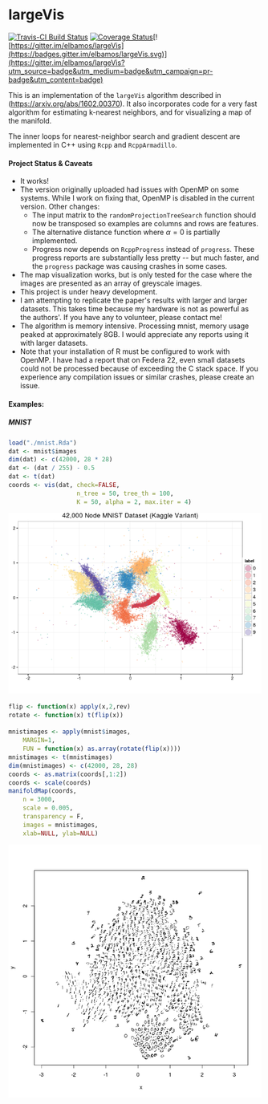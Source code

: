 largeVis
================

[![Travis-CI Build Status](https://travis-ci.org/elbamos/largeVis.svg?branch=master)](https://travis-ci.org/elbamos/largeVis) [![Coverage Status](https://img.shields.io/codecov/c/github/elbamos/largeVis/master.svg)](https://codecov.io/github/elbamos/largeVis?branch=master)[![https://gitter.im/elbamos/largeVis](https://badges.gitter.im/elbamos/largeVis.svg)](https://gitter.im/elbamos/largeVis?utm_source=badge&utm_medium=badge&utm_campaign=pr-badge&utm_content=badge)

This is an implementation of the `largeVis` algorithm described in (<https://arxiv.org/abs/1602.00370>). It also incorporates code for a very fast algorithm for estimating k-nearest neighbors, and for visualizing a map of the manifold.

The inner loops for nearest-neighbor search and gradient descent are implemented in C++ using `Rcpp` and `RcppArmadillo`.

#### Project Status & Caveats

-   It works!
-   The version originally uploaded had issues with OpenMP on some systems. While I work on fixing that, OpenMP is disabled in the current version. Other changes:
    -   The input matrix to the `randomProjectionTreeSearch` function should now be transposed so examples are columns and rows are features.
    -   The alternative distance function where *α* = 0 is partially implemented.
    -   Progress now depends on `RcppProgress` instead of `progress`. These progress reports are substantially less pretty -- but much faster, and the `progress` package was causing crashes in some cases.
-   The map visualization works, but is only tested for the case where the images are presented as an array of greyscale images.
-   This project is under heavy development.
-   I am attempting to replicate the paper's results with larger and larger datasets. This takes time because my hardware is not as powerful as the authors'. If you have any to volunteer, please contact me!
-   The algorithm is memory intensive. Processing mnist, memory usage peaked at approximately 8GB. I would appreciate any reports using it with larger datasets.
-   Note that your installation of R must be configured to work with OpenMP. I have had a report that on Federa 22, even small datasets could not be processed because of exceeding the C stack space. If you experience any compilation issues or similar crashes, please create an issue.

#### Examples:

##### MNIST

``` r
load("./mnist.Rda")
dat <- mnist$images
dim(dat) <- c(42000, 28 * 28)
dat <- (dat / 255) - 0.5
dat <- t(dat)
coords <- vis(dat, check=FALSE,
                   n_tree = 50, tree_th = 100, 
                   K = 50, alpha = 2, max.iter = 4)
```

![](README_files/figure-markdown_github/drawmnist-1.png)

``` r
flip <- function(x) apply(x,2,rev)
rotate <- function(x) t(flip(x))

mnistimages <- apply(mnist$images,
    MARGIN=1,
    FUN = function(x) as.array(rotate(flip(x))))
mnistimages <- t(mnistimages)
dim(mnistimages) <- c(42000, 28, 28)
coords <- as.matrix(coords[,1:2])
coords <- scale(coords)
manifoldMap(coords,
    n = 3000,
    scale = 0.005,
    transparency = F,
    images = mnistimages,
    xlab=NULL, ylab=NULL)
```

![](README_files/figure-markdown_github/mnistvis-1.png)
